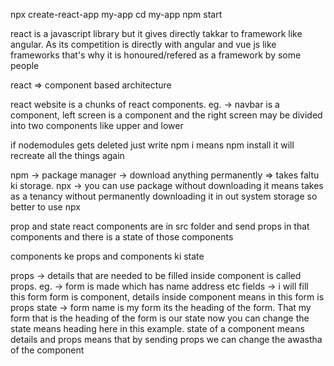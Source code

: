 npx create-react-app my-app
cd my-app
npm start

react is a javascript library but it gives directly takkar to framework like angular. As its competition is directly with angular and vue js like frameworks that's why it is honoured/refered as a framework by some people

react => component based architecture

react website is a chunks of react components. eg. -> navbar is a component, left screen is a component and the right screen may be divided into two components like upper and lower

if nodemodules gets deleted just write npm i means npm install it will recreate all the things again

npm -> package manager -> download anything permanently => takes faltu ki storage.
npx -> you can use package without downloading it means takes as a tenancy without permanently downloading it in out system storage
so better to use npx

prop and state
react components are in src folder and send props in that components and there is a state of those components

components ke props and components ki state

props -> details that are needed to be filled inside component is called props. eg. -> form is made which has name address etc fields -> i will fill this form form is component, details inside component means in this form is props
state -> form name is my form its the heading of the form. That my form that is the heading of the form is our state now you can change the state means heading here in this example.
state of a component means details and props means that by sending props we can change the awastha of the component